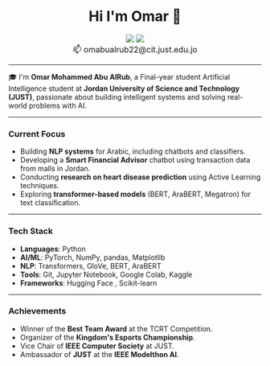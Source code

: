 <h1 align="center">Hi I'm Omar 👋</h1>

<p align="center">
  <a href="https://github.com/omarabualrub1"><img src="https://img.shields.io/badge/github-181717?style=for-the-badge&logo=github&logoColor=white"/></a>
  <a href="https://www.linkedin.com/in/omar-abualrub-6b6ab1308/"><img src="https://img.shields.io/badge/linkedin-0077B5?style=for-the-badge&logo=linkedin&logoColor=white"/></a>
  <br/>
  <span style="font-size:16px">📫 omabualrub22@cit.just.edu.jo</span>
</p>




---

🎓 I'm **Omar Mohammed Abu AlRub**, a Final-year student Artificial Intelligence student at **Jordan University of Science and Technology (JUST)**, passionate about building intelligent systems and solving real-world problems with AI.

---

###  Current Focus
-  Building **NLP systems** for Arabic, including chatbots and classifiers.
-  Developing a **Smart Financial Advisor** chatbot using transaction data from malls in Jordan.
-  Conducting **research on heart disease prediction** using Active Learning techniques.
-  Exploring **transformer-based models** (BERT, AraBERT, Megatron) for text classification.

---

###  Tech Stack
- **Languages**: Python
- **AI/ML**: PyTorch, NumPy, pandas, Matplotlib
- **NLP**: Transformers, GloVe, BERT, AraBERT
- **Tools**: Git, Jupyter Notebook, Google Colab, Kaggle
- **Frameworks**: Hugging Face , Scikit-learn 

---

###  Achievements
-  Winner of the **Best Team Award** at the TCRT Competition.
-  Organizer of the **Kingdom's Esports Championship**.
-  Vice Chair of **IEEE Computer Society** at JUST.
-   Ambassador of **JUST** at the **IEEE Modelthon AI**.






